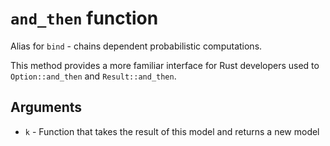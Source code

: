 # `and_then` function

Alias for `bind` - chains dependent probabilistic computations.

This method provides a more familiar interface for Rust developers used to `Option::and_then` and `Result::and_then`.

## Arguments

- `k` - Function that takes the result of this model and returns a new model
